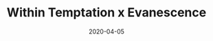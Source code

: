 ---
layout: post
title: Within Temptation x Evanescence
date: 2020-04-05
categories: upcoming
location: AccorHotels Arena
image: withinevanescence.jpg
playlist: 111577883/artist/3hE8S8ohRErocpkY7uJW4a/dark
---